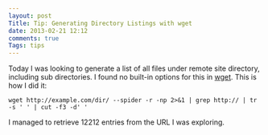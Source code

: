 ```yaml
---
layout: post
Title: Tip: Generating Directory Listings with wget
date: 2013-02-21 12:12
comments: true
Tags: tips
---
```


Today I was looking to generate a list of all files under remote site directory,
including sub directories. I found no built-in options for this in
[wget](https://www.gnu.org/software/wget/). This is how I did it:

    wget http://example.com/dir/ --spider -r -np 2>&1 | grep http:// | tr -s ' ' | cut -f3 -d' '

I managed to retrieve 12212 entries from the URL I was exploring.
